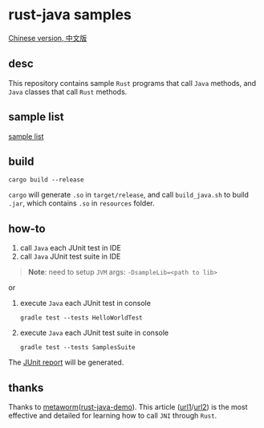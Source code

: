 # rust-java samples

[Chinese version, 中文版](README_cn.md)

## desc

This repository contains sample `Rust` programs that call `Java` methods, and `Java` classes that call `Rust` methods.

## sample list

[sample list](doc/sample_list.md)

## build

```shell
cargo build --release
```

`cargo` will generate `.so` in `target/release`, and call `build_java.sh` to build `.jar`, which contains `.so` in `resources` folder.

## how-to

1. call `Java` each JUnit test in IDE
2. call `Java` JUnit test suite in IDE

> **Note**: need to setup `JVM` args: `-DsampleLib=<path to lib>`

or

1. execute `Java` each JUnit test in console

    ```shell
    gradle test --tests HelloWorldTest
    ```

2. execute `Java` each JUnit test suite in console

    ```shell
    gradle test --tests SamplesSuite
    ```

The [JUnit report](sample4j/build/reports/tests/test/index.html) will be generated.

## thanks

Thanks to [metaworm](https://github.com/metaworm)([rust-java-demo](https://github.com/metaworm/rust-java-demo)). This article ([url1](https://zhuanlan.zhihu.com/p/568062165)/[url2](https://rustcc.cn/article?id=4ca84a67-d972-4460-912e-a297ec5edc0a)) is the most effective and detailed for learning how to call `JNI` through `Rust`.
